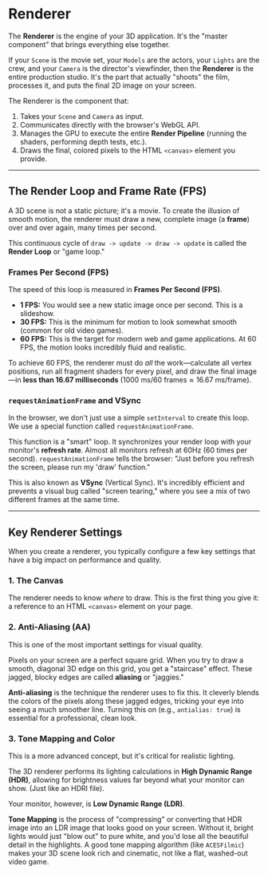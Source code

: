 # Renderer

The **Renderer** is the engine of your 3D application. It's the "master component" that brings everything else together.

If your `Scene` is the movie set, your `Models` are the actors, your `Lights` are the crew, and your `Camera` is the director's viewfinder, then the **Renderer** is the entire production studio. It's the part that actually "shoots" the film, processes it, and puts the final 2D image on your screen.

The Renderer is the component that:
1.  Takes your `Scene` and `Camera` as input.
2.  Communicates directly with the browser's WebGL API.
3.  Manages the GPU to execute the entire **Render Pipeline** (running the shaders, performing depth tests, etc.).
4.  Draws the final, colored pixels to the HTML `<canvas>` element you provide.

---

## The Render Loop and Frame Rate (FPS)

A 3D scene is not a static picture; it's a movie. To create the illusion of smooth motion, the renderer must draw a new, complete image (a **frame**) over and over again, many times per second.

This continuous cycle of `draw -> update -> draw -> update` is called the **Render Loop** or "game loop."

### Frames Per Second (FPS)
The speed of this loop is measured in **Frames Per Second (FPS)**.
* **1 FPS:** You would see a new static image once per second. This is a slideshow.
* **30 FPS:** This is the minimum for motion to look somewhat smooth (common for old video games).
* **60 FPS:** This is the target for modern web and game applications. At 60 FPS, the motion looks incredibly fluid and realistic.

To achieve 60 FPS, the renderer must do *all* the work—calculate all vertex positions, run all fragment shaders for every pixel, and draw the final image—in **less than 16.67 milliseconds** ($1000 \text{ ms} / 60 \text{ frames} \approx 16.67 \text{ ms/frame}$).

### `requestAnimationFrame` and VSync
In the browser, we don't just use a simple `setInterval` to create this loop. We use a special function called `requestAnimationFrame`.

This function is a "smart" loop. It synchronizes your render loop with your monitor's **refresh rate**. Almost all monitors refresh at 60Hz (60 times per second). `requestAnimationFrame` tells the browser: "Just before you refresh the screen, please run my 'draw' function."

This is also known as **VSync** (Vertical Sync). It's incredibly efficient and prevents a visual bug called "screen tearing," where you see a mix of two different frames at the same time.

---

## Key Renderer Settings

When you create a renderer, you typically configure a few key settings that have a big impact on performance and quality.

### 1. The Canvas
The renderer needs to know *where* to draw. This is the first thing you give it: a reference to an HTML `<canvas>` element on your page.

### 2. Anti-Aliasing (AA)
This is one of the most important settings for visual quality.

Pixels on your screen are a perfect square grid. When you try to draw a smooth, diagonal 3D edge on this grid, you get a "staircase" effect. These jagged, blocky edges are called **aliasing** or "jaggies."



**Anti-aliasing** is the technique the renderer uses to fix this. It cleverly blends the colors of the pixels along these jagged edges, tricking your eye into seeing a much smoother line. Turning this on (e.g., `antialias: true`) is essential for a professional, clean look.



### 3. Tone Mapping and Color
This is a more advanced concept, but it's critical for realistic lighting.

The 3D renderer performs its lighting calculations in **High Dynamic Range (HDR)**, allowing for brightness values far beyond what your monitor can show. (Just like an HDRI file).

Your monitor, however, is **Low Dynamic Range (LDR)**.

**Tone Mapping** is the process of "compressing" or converting that HDR image into an LDR image that looks good on your screen. Without it, bright lights would just "blow out" to pure white, and you'd lose all the beautiful detail in the highlights. A good tone mapping algorithm (like `ACESFilmic`) makes your 3D scene look rich and cinematic, not like a flat, washed-out video game.